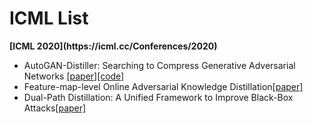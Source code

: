 <h1>ICML List</h1>
<strong>[ICML 2020](https://icml.cc/Conferences/2020)</strong>

<ul>
<li>AutoGAN-Distiller: Searching to Compress Generative Adversarial Networks <a href="https://arxiv.org/pdf/2006.08198">[paper]</a><a href="https://
github.com/TAMU-VITA/AGD">[code]</a>
<li>Feature-map-level Online Adversarial Knowledge Distillation<a href="https://arxiv.org/pdf/2002.01775">[paper]</a>
<li>Dual-Path Distillation: A Unified Framework to Improve Black-Box Attacks<a href="http://proceedings.mlr.press/v119/zhang20o/zhang20o.pdf">[paper]</a>

</ul>
